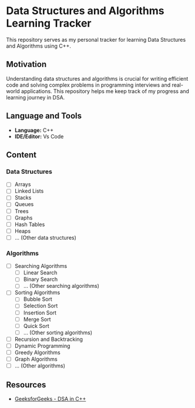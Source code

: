 # Data Structures and Algorithms Learning Tracker

This repository serves as my personal tracker for learning Data Structures and Algorithms using C++.

## Motivation

Understanding data structures and algorithms is crucial for writing efficient code and solving complex problems in programming interviews and real-world applications. This repository helps me keep track of my progress and learning journey in DSA.

## Language and Tools

- **Language:** C++
- **IDE/Editor:** Vs Code

## Content

### Data Structures

- [ ] Arrays
- [ ] Linked Lists
- [ ] Stacks
- [ ] Queues
- [ ] Trees
- [ ] Graphs
- [ ] Hash Tables
- [ ] Heaps
- [ ] ... (Other data structures)

### Algorithms

- [ ] Searching Algorithms
  - [ ] Linear Search
  - [ ] Binary Search
  - [ ] ... (Other searching algorithms)
- [ ] Sorting Algorithms
  - [ ] Bubble Sort
  - [ ] Selection Sort
  - [ ] Insertion Sort
  - [ ] Merge Sort
  - [ ] Quick Sort
  - [ ] ... (Other sorting algorithms)
- [ ] Recursion and Backtracking
- [ ] Dynamic Programming
- [ ] Greedy Algorithms
- [ ] Graph Algorithms
- [ ] ... (Other algorithms)

## Resources

- [GeeksforGeeks - DSA in C++](https://www.geeksforgeeks.org/data-structures/)

